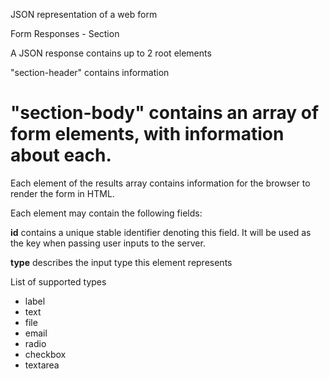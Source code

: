 JSON representation of a web form



Form Responses - Section

A JSON response contains up to 2 root elements

 "section-header" contains information
 # "section-body" contains an array of form elements, with information about each.


Each element of the results array contains information for the browser to render the form in HTML.

Each element may contain the following fields:

**id** contains a unique stable identifier denoting this field. It will be used as the key when passing user inputs to the server.

**type** describes the input type this element represents

List of supported types

* label
* text
* file
* email
* radio
* checkbox
* textarea